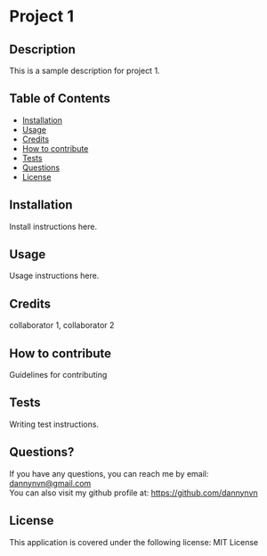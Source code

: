 # Project 1<br>

## Description
This is a sample description for project 1.

## Table of Contents
- [Installation](#installation)
- [Usage](#usage)
- [Credits](#credits)
- [How to contribute](#how-to-contribute)
- [Tests](#tests)
- [Questions](#questions)
- [License](#license)


## Installation
Install instructions here.


## Usage
Usage instructions here.


## Credits
collaborator 1, collaborator 2


## How to contribute
Guidelines for contributing


## Tests
Writing test instructions.


## Questions?
If you have any questions, you can reach me by email: dannynvn@gmail.com
<br>
You can also visit my github profile at: https://github.com/dannynvn


## License



This application is covered under the following license: MIT License